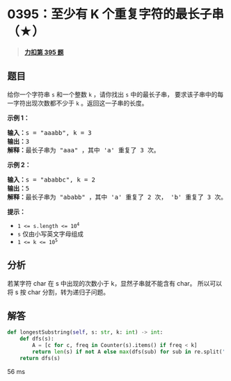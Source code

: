 # 0395：至少有 K 个重复字符的最长子串（★）


> <u>**[力扣第 395 题](https://leetcode.cn/problems/longest-substring-with-at-least-k-repeating-characters/)**</u>

## 题目

<p>给你一个字符串 <code>s</code> 和一个整数 <code>k</code> ，请你找出 <code>s</code> 中的最长子串， 要求该子串中的每一字符出现次数都不少于 <code>k</code> 。返回这一子串的长度。</p>



<p><strong>示例 1：</strong></p>

<pre>
<strong>输入：</strong>s = "aaabb", k = 3
<strong>输出：</strong>3
<strong>解释：</strong>最长子串为 "aaa" ，其中 'a' 重复了 3 次。
</pre>

<p><strong>示例 2：</strong></p>

<pre>
<strong>输入：</strong>s = "ababbc", k = 2
<strong>输出：</strong>5
<strong>解释：</strong>最长子串为 "ababb" ，其中 'a' 重复了 2 次， 'b' 重复了 3 次。</pre>



<p><strong>提示：</strong></p>

<ul>
<li><code>1 <= s.length <= 10<sup>4</sup></code></li>
<li><code>s</code> 仅由小写英文字母组成</li>
<li><code>1 <= k <= 10<sup>5</sup></code></li>
</ul>


## 分析

若某字符 char 在 s 中出现的次数小于 k，显然子串就不能含有 char。
所以可以将 s 按 char 分割，转为递归子问题。

## 解答

```python
def longestSubstring(self, s: str, k: int) -> int:
    def dfs(s):
        A = [c for c, freq in Counter(s).items() if freq < k]
        return len(s) if not A else max(dfs(sub) for sub in re.split('|'.join(A), s))
    return dfs(s)
```
56 ms


